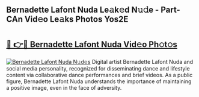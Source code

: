 ## Bernadette Lafont Nuda Le𝚊k𝚎d N𝚞𝚍e - Part-CAn Vid𝚎o Le𝚊ks Photos Yos2E

# <h2><a href="http://fbdkx27.evod.top/?m=Bernadette+Lafont+Nuda">🔗 👉🔴 Bernadette Lafont Nuda Vid𝚎o Ph𝚘t𝚘s</a></h2>

[![Bernadette Lafont Nuda N𝚞d𝚎s](https://i.imgur.com/8V9OHl7.gif)](http://fbdkx27.evod.top/?m=Bernadette+Lafont+Nuda)
Digital artist Bernadette Lafont Nuda and social media personality, recognized for disseminating dance and lifestyle content via collaborative dance performances and brief videos. As a public figure, Bernadette Lafont Nuda understands the importance of maintaining a positive image, even in the face of adversity. 
